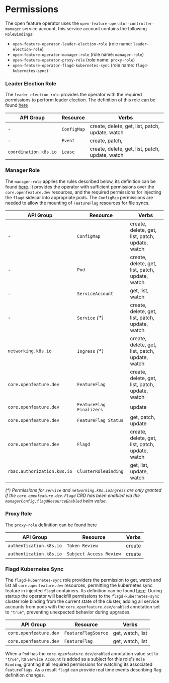 # Permissions 

The open feature operator uses the `open-feature-operator-controller-manager` service account, this service account contains the following `RoleBindings`:
- `open-feature-operator-leader-election-role` (role name: `leader-election-role`)
- `open-feature-operator-manager-role` (role name: `manager-role`)
- `open-feature-operator-proxy-role` (role name: `proxy-role`)
- `open-feature-operator-flagd-kubernetes-sync` (role name: `flagd-kubernetes-sync`)

### Leader Election Role

The `leader-election-role` provides the operator with the required permissions to perform leader election.
The definition of this role can be found [here](../config/rbac//leader_election_role.yaml)

| API Group             | Resource    | Verbs                                           |
|-----------------------|-------------|-------------------------------------------------|
| -                     | `ConfigMap` | create, delete, get, list, patch, update, watch |
| -                     | `Event`     | create, patch,                                  |
| `coordination.k8s.io` | `Lease`     | create, delete, get, list, patch, update, watch |

### Manager Role

The `manager-role` applies the rules described below, its definition can be found [here](../config/rbac/role.yaml).
It provides the operator with sufficient permissions over the `core.openfeature.dev` resources, and the required permissions for injecting the `flagd` sidecar into appropriate pods. 
The `ConfigMap` permissions are needed to allow the mounting of `FeatureFlag` resources for file syncs.

| API Group                   | Resource                 | Verbs                                           |
|-----------------------------|--------------------------|-------------------------------------------------|
| -                           | `ConfigMap`              | create, delete, get, list, patch, update, watch |
| -                           | `Pod`                    | create, delete, get, list, patch, update, watch |
| -                           | `ServiceAccount`         | get, list, watch                                |
| -                           | `Service` *(\*)*         | create, delete, get, list, patch, update, watch |
| `networking.k8s.io`         | `Ingress` *(\*)*         | create, delete, get, list, patch, update, watch |
| `core.openfeature.dev`      | `FeatureFlag`            | create, delete, get, list, patch, update, watch |
| `core.openfeature.dev`      | `FeatureFlag Finalizers` | update                                          |
| `core.openfeature.dev`      | `FeatureFlag Status`     | get, patch, update                              |
| `core.openfeature.dev`      | `Flagd`                  | create, delete, get, list, patch, update, watch |
| `rbac.authorization.k8s.io` | `ClusterRoleBinding`     | get, list, update, watch                        |

*(\*) Permissions for `Service` and `networking.k8s.ioIngress` are only granted if the `core.openfeature.dev.Flagd`
CRD has been enabled via the `managerConfig.flagdResourceEnabled` helm value.*

### Proxy Role

The `proxy-role` definition can be found [here](../config/rbac/auth_proxy_role.yaml)

| API Group               | Resource                | Verbs  |
|-------------------------|-------------------------|--------|
| `authentication.k8s.io` | `Token Review`          | create |
| `authentication.k8s.io` | `Subject Access Review` | create |

### Flagd Kubernetes Sync

The `flagd-kubernetes-sync` role providers the permission to get, watch and list all `core.openfeature.dev` resources, permitting the kubernetes sync feature in injected `flagd` containers.
Its definition can be found [here](../config/rbac/flagd_kubernetes_sync_clusterrole.yaml). 
During startup the operator will backfill permissions to the `flagd-kubernetes-sync` cluster role binding from the current state of the cluster, adding all service accounts from pods with the `core.openfeature.dev/enabled` annotation set to `"true"`, preventing unexpected behavior during upgrades.

| API Group              | Resource                   | Verbs            |
|------------------------|----------------------------|------------------|
| `core.openfeature.dev` | `FeatureFlagSource`        | get, watch, list |
| `core.openfeature.dev` | `FeatureFlag`              | get, watch, list |

When a `Pod` has the `core.openfeature.dev/enabled` annotation value set to `"true"`, its `Service Account` is added as a subject for this role's `Role Binding`, granting it all required permissions for watching its associated `FeatureFlags`. As a result `flagd` can provide real time events describing flag definition changes.

